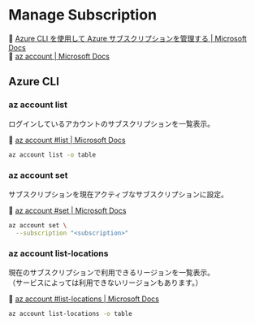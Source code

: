 # Manage Subscription

:link: [Azure CLI を使用して Azure サブスクリプションを管理する | Microsoft Docs](https://docs.microsoft.com/ja-jp/cli/azure/manage-azure-subscriptions-azure-cli)  
:link: [az account | Microsoft Docs](https://docs.microsoft.com/ja-jp/cli/azure/account)  

## Azure CLI

### az account list

ログインしているアカウントのサブスクリプションを一覧表示。  

:link: [az account #list | Microsoft Docs](https://docs.microsoft.com/ja-jp/cli/azure/account#az_account_list)  

```bash
az account list -o table
```

### az account set

サブスクリプションを現在アクティブなサブスクリプションに設定。  

:link: [az account #set | Microsoft Docs](https://docs.microsoft.com/ja-jp/cli/azure/account#az_account_set)  

```bash
az account set \
  --subscription "<subscription>"
```

### az account list-locations

現在のサブスクリプションで利用できるリージョンを一覧表示。  
（サービスによっては利用できないリージョンもあります。）  

:link: [az account #list-locations | Microsoft Docs](https://docs.microsoft.com/ja-jp/cli/azure/account#az_account_list_locations)  

```bash
az account list-locations -o table
```

